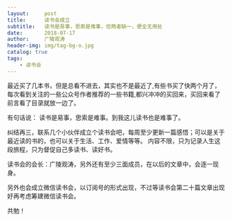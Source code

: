 ```yaml
---
layout:     post
title:      读书会成立
subtitle:   读书是易事，思索是难事，但两者缺一，便全无用处
date:       2018-07-17
author:     广陵观涛
header-img: img/tag-bg-o.jpg
catalog: true
tags:
    - 读书会
---
```


 
最近买了几本书，但是总看不进去，其实也不是最近了,有些书买了快两个月了，
每次看到关注的一些公众号作者推荐的一些书籍,都兴冲冲的买回来，买回来看了前言看了目录就放一边了。

有句话说： 读书是易事，思索是难事。到我这儿读书也是难事了。

纠结再三，联系几个小伙伴成立个读书会吧，每周至少更新一篇感悟；可以是关于最近读的书的，也可以关于生活、工作、爱情等等。
内容不限，只为记录人生这段旅程，只为督促自己多读书、读好书。

读书会的会长：广陵观涛，另外还有至少三面成员，在以后的文章中，会逐一现身。

另外也会成立微信读书会，以订阅号的形式出现，不过等读书会第二十篇文章出现好再考虑筹建微信读书会。

共勉！
